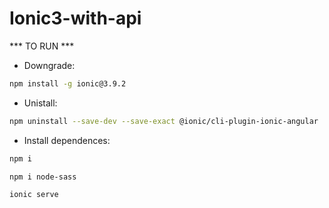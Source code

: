 # Ionic3-with-api
*** TO RUN ***

* Downgrade:
```bash
npm install -g ionic@3.9.2
```
* Unistall:
```bash
npm uninstall --save-dev --save-exact @ionic/cli-plugin-ionic-angular
```

* Install dependences:
```bash
npm i
```

```bash
npm i node-sass
```

```bash
ionic serve
```
